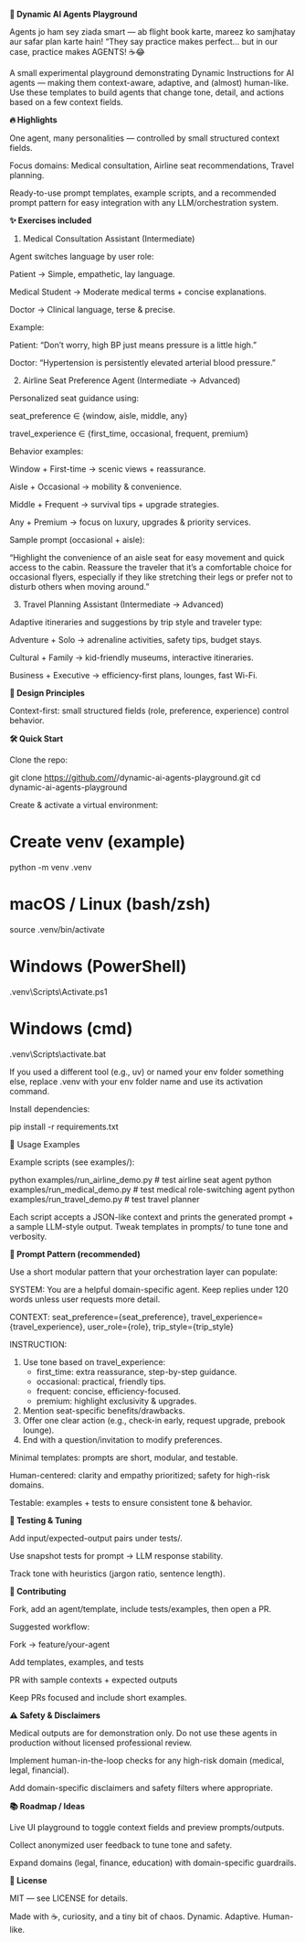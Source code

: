**🤖 Dynamic AI Agents Playground**

Agents jo ham sey ziada smart — ab flight book karte, mareez ko samjhatay aur safar plan karte hain!
“They say practice makes perfect… but in our case, practice makes AGENTS! ☕😂

A small experimental playground demonstrating Dynamic Instructions for AI agents — making them context-aware, adaptive, and (almost) human-like. Use these templates to build agents that change tone, detail, and actions based on a few context fields.

**🔥 Highlights**

One agent, many personalities — controlled by small structured context fields.

Focus domains: Medical consultation, Airline seat recommendations, Travel planning.

Ready-to-use prompt templates, example scripts, and a recommended prompt pattern for easy integration with any LLM/orchestration system.

**✨ Exercises included**
1. Medical Consultation Assistant (Intermediate)

Agent switches language by user role:

Patient → Simple, empathetic, lay language.

Medical Student → Moderate medical terms + concise explanations.

Doctor → Clinical language, terse & precise.

Example:

Patient: “Don’t worry, high BP just means pressure is a little high.”

Doctor: “Hypertension is persistently elevated arterial blood pressure.”

2. Airline Seat Preference Agent (Intermediate → Advanced)

Personalized seat guidance using:

seat_preference ∈ {window, aisle, middle, any}

travel_experience ∈ {first_time, occasional, frequent, premium}

Behavior examples:

Window + First-time → scenic views + reassurance.

Aisle + Occasional → mobility & convenience.

Middle + Frequent → survival tips + upgrade strategies.

Any + Premium → focus on luxury, upgrades & priority services.

Sample prompt (occasional + aisle):

“Highlight the convenience of an aisle seat for easy movement and quick access to the cabin. Reassure the traveler that it’s a comfortable choice for occasional flyers, especially if they like stretching their legs or prefer not to disturb others when moving around.”

3. Travel Planning Assistant (Intermediate → Advanced)

Adaptive itineraries and suggestions by trip style and traveler type:

Adventure + Solo → adrenaline activities, safety tips, budget stays.

Cultural + Family → kid-friendly museums, interactive itineraries.

Business + Executive → efficiency-first plans, lounges, fast Wi-Fi.

**🧠 Design Principles**

Context-first: small structured fields (role, preference, experience) control behavior.

**🛠 Quick Start**

Clone the repo:

git clone https://github.com/<your-org>/dynamic-ai-agents-playground.git
cd dynamic-ai-agents-playground


Create & activate a virtual environment:

# Create venv (example)
python -m venv .venv

# macOS / Linux (bash/zsh)
source .venv/bin/activate

# Windows (PowerShell)
.venv\Scripts\Activate.ps1

# Windows (cmd)
.venv\Scripts\activate.bat


If you used a different tool (e.g., uv) or named your env folder something else, replace .venv with your env folder name and use its activation command.

Install dependencies:

pip install -r requirements.txt

🚀 Usage Examples

Example scripts (see examples/):

python examples/run_airline_demo.py     # test airline seat agent
python examples/run_medical_demo.py     # test medical role-switching agent
python examples/run_travel_demo.py      # test travel planner


Each script accepts a JSON-like context and prints the generated prompt + a sample LLM-style output. Tweak templates in prompts/ to tune tone and verbosity.

**🧩 Prompt Pattern (recommended)**

Use a short modular pattern that your orchestration layer can populate:

SYSTEM: You are a helpful domain-specific agent. Keep replies under 120 words unless user requests more detail.

CONTEXT: seat_preference={seat_preference}, travel_experience={travel_experience}, user_role={role}, trip_style={trip_style}

INSTRUCTION:
1. Use tone based on travel_experience:
   - first_time: extra reassurance, step-by-step guidance.
   - occasional: practical, friendly tips.
   - frequent: concise, efficiency-focused.
   - premium: highlight exclusivity & upgrades.
2. Mention seat-specific benefits/drawbacks.
3. Offer one clear action (e.g., check-in early, request upgrade, prebook lounge).
4. End with a question/invitation to modify preferences.

Minimal templates: prompts are short, modular, and testable.

Human-centered: clarity and empathy prioritized; safety for high-risk domains.

Testable: examples + tests to ensure consistent tone & behavior.


**🧪 Testing & Tuning**

Add input/expected-output pairs under tests/.

Use snapshot tests for prompt → LLM response stability.

Track tone with heuristics (jargon ratio, sentence length).

**🤝 Contributing**

Fork, add an agent/template, include tests/examples, then open a PR.

Suggested workflow:

Fork → feature/your-agent

Add templates, examples, and tests

PR with sample contexts + expected outputs

Keep PRs focused and include short examples.

**⚠️ Safety & Disclaimers**

Medical outputs are for demonstration only. Do not use these agents in production without licensed professional review.

Implement human-in-the-loop checks for any high-risk domain (medical, legal, financial).

Add domain-specific disclaimers and safety filters where appropriate.

**📚 Roadmap / Ideas**

Live UI playground to toggle context fields and preview prompts/outputs.

Collect anonymized user feedback to tune tone and safety.

Expand domains (legal, finance, education) with domain-specific guardrails.

**📜 License**

MIT — see LICENSE for details.

Made with ☕, curiosity, and a tiny bit of chaos.
Dynamic. Adaptive. Human-like.

